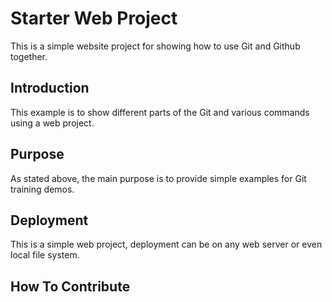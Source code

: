 # Starter Web Project

This is a simple website project for showing how to use Git and Github together.

## Introduction

This example is to show different parts of the Git and various commands using a web project.

## Purpose

As stated above, the main purpose is to provide simple examples for Git training demos.

## Deployment

This is a simple web project, deployment can be on any web server or even local file system.

## How To Contribute